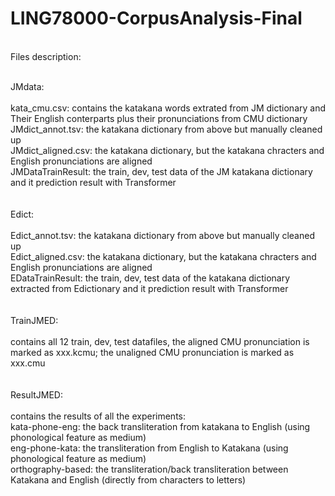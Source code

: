 # LING78000-CorpusAnalysis-Final

<br />Files description:

<br />JMdata:
<br />
<br />      kata_cmu.csv: contains the katakana words extrated from JM dictionary and Their English conterparts plus their pronunciations from CMU dictionary
<br />      JMdict_annot.tsv: the katakana dictionary from above but manually cleaned up
<br />      JMdict_aligned.csv: the katakana dictionary, but the katakana chracters and English pronunciations are aligned
<br />      JMDataTrainResult: the train, dev, test data of the JM katakana dictionary and it prediction result with Transformer
<br />
<br />
<br />Edict:
<br />
<br />      Edict_annot.tsv: the katakana dictionary from above but manually cleaned up
<br />      Edict_aligned.csv: the katakana dictionary, but the katakana chracters and English pronunciations are aligned
<br />      EDataTrainResult: the train, dev, test data of the katakana dictionary extracted from Edictionary and it prediction result with Transformer
<br />
<br />
<br />TrainJMED:
<br />
<br />      contains all 12 train, dev, test datafiles, the aligned CMU pronunciation is marked as xxx.kcmu; the unaligned CMU pronunciation is marked as xxx.cmu
<br />
<br />
<br />ResultJMED:
<br />
<br />      contains the results of all the experiments:
<br />      kata-phone-eng: the back transliteration from katakana to English (using phonological feature as medium)
<br />      eng-phone-kata: the transliteration from English to Katakana (using phonological feature as medium)
<br />      orthography-based: the transliteration/back transliteration between Katakana and English (directly from characters to letters)
